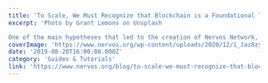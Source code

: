 ```yaml
---
title: 'To Scale, We Must Recognize that Blockchain is a Foundational Technology'
excerpt: 'Photo by Grant Lemons on Unsplash

One of the main hypotheses that led to the creation of Nervos Network, is that distributed ledgers, with their enormous power and immutability, should be used for th'
coverImage: 'https://www.nervos.org/wp-content/uploads/2020/12/1_Jaz8zyPPZKJzgiThBDZytg-810x539.jpeg'
date: '2019-08-20T16:00:00.000Z'
category: 'Guides & Tutorials'
link: 'https://www.nervos.org/blog/to-scale-we-must-recognize-that-blockchain-is-a-foundational-technology'
---
```


